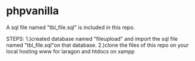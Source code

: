 # phpvanilla

A sql file named "tbl_file.sql" is included in this repo.

STEPS:
1.)created database named "fileupload" and import the sql file named "tbl_file.sql"on that database.
2.)clone the files of this repo on your local hosting www for laragon and htdocs on xampp
